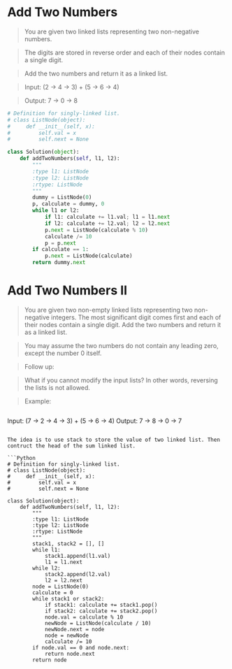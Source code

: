 # Add Two Numbers

> You are given two linked lists representing two non-negative numbers.

> The digits are stored in reverse order and each of their nodes contain a single digit.

> Add the two numbers and return it as a linked list.

> Input: (2 -> 4 -> 3) + (5 -> 6 -> 4)

> Output: 7 -> 0 -> 8

```Python
# Definition for singly-linked list.
# class ListNode(object):
#     def __init__(self, x):
#         self.val = x
#         self.next = None

class Solution(object):
    def addTwoNumbers(self, l1, l2):
        """
        :type l1: ListNode
        :type l2: ListNode
        :rtype: ListNode
        """
        dummy = ListNode(0)
        p, calculate = dummy, 0
        while l1 or l2:
            if l1: calculate += l1.val; l1 = l1.next
            if l2: calculate += l2.val; l2 = l2.next
            p.next = ListNode(calculate % 10)
            calculate /= 10
            p = p.next
        if calculate == 1:
            p.next = ListNode(calculate)
        return dummy.next
```

# Add Two Numbers II

> You are given two non-empty linked lists representing two non-negative integers. The most significant digit comes first and each of their nodes contain a single digit. Add the two numbers and return it as a linked list.

> You may assume the two numbers do not contain any leading zero, except the number 0 itself.

> Follow up:

> What if you cannot modify the input lists? In other words, reversing the lists is not allowed.

> Example:

> ```
Input: (7 -> 2 -> 4 -> 3) + (5 -> 6 -> 4)
Output: 7 -> 8 -> 0 -> 7
```

The idea is to use stack to store the value of two linked list. Then contruct the head of the sum linked list. 

```Python
# Definition for singly-linked list.
# class ListNode(object):
#     def __init__(self, x):
#         self.val = x
#         self.next = None

class Solution(object):
    def addTwoNumbers(self, l1, l2):
        """
        :type l1: ListNode
        :type l2: ListNode
        :rtype: ListNode
        """
        stack1, stack2 = [], []
        while l1:
            stack1.append(l1.val)
            l1 = l1.next
        while l2:
            stack2.append(l2.val)
            l2 = l2.next
        node = ListNode(0)
        calculate = 0
        while stack1 or stack2:
            if stack1: calculate += stack1.pop()
            if stack2: calculate += stack2.pop()
            node.val = calculate % 10
            newNode = ListNode(calculate / 10)
            newNode.next = node
            node = newNode
            calculate /= 10
        if node.val == 0 and node.next:
            return node.next
        return node
```
